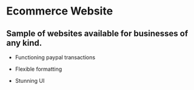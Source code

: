 # Ecommerce Website

## Sample of websites available for businesses of any kind.

- Functioning paypal transactions

- Flexible formatting

- Stunning UI